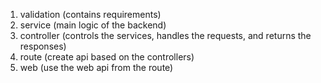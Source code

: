 1. validation (contains requirements)
2. service (main logic of the backend)
3. controller (controls the services, handles the requests, and returns the responses)
4. route (create api based on the controllers)
5. web (use the web api from the route)